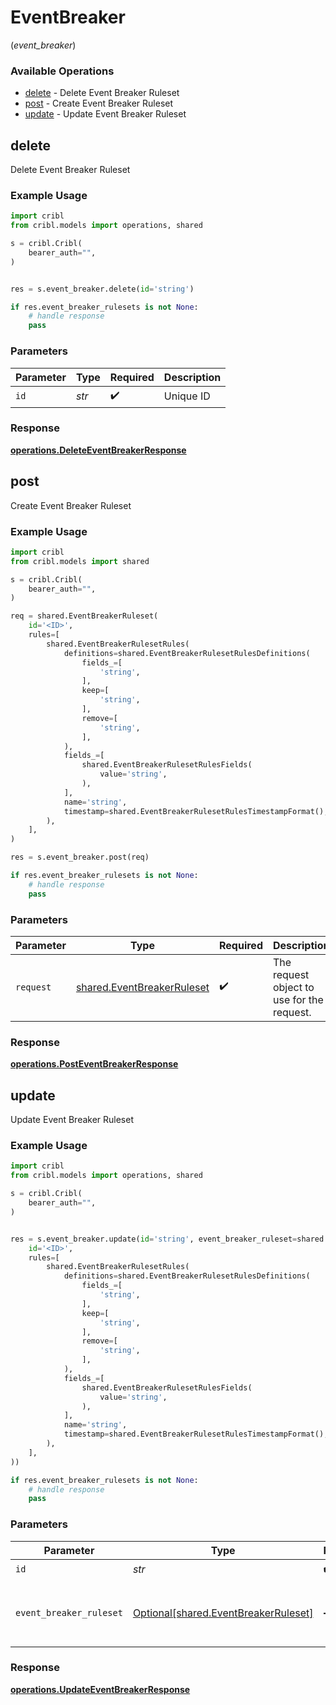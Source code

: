 # EventBreaker
(*event_breaker*)

### Available Operations

* [delete](#delete) - Delete Event Breaker Ruleset
* [post](#post) - Create Event Breaker Ruleset
* [update](#update) - Update Event Breaker Ruleset

## delete

Delete Event Breaker Ruleset

### Example Usage

```python
import cribl
from cribl.models import operations, shared

s = cribl.Cribl(
    bearer_auth="",
)


res = s.event_breaker.delete(id='string')

if res.event_breaker_rulesets is not None:
    # handle response
    pass
```

### Parameters

| Parameter          | Type               | Required           | Description        |
| ------------------ | ------------------ | ------------------ | ------------------ |
| `id`               | *str*              | :heavy_check_mark: | Unique ID          |


### Response

**[operations.DeleteEventBreakerResponse](../../models/operations/deleteeventbreakerresponse.md)**


## post

Create Event Breaker Ruleset

### Example Usage

```python
import cribl
from cribl.models import shared

s = cribl.Cribl(
    bearer_auth="",
)

req = shared.EventBreakerRuleset(
    id='<ID>',
    rules=[
        shared.EventBreakerRulesetRules(
            definitions=shared.EventBreakerRulesetRulesDefinitions(
                fields_=[
                    'string',
                ],
                keep=[
                    'string',
                ],
                remove=[
                    'string',
                ],
            ),
            fields_=[
                shared.EventBreakerRulesetRulesFields(
                    value='string',
                ),
            ],
            name='string',
            timestamp=shared.EventBreakerRulesetRulesTimestampFormat(),
        ),
    ],
)

res = s.event_breaker.post(req)

if res.event_breaker_rulesets is not None:
    # handle response
    pass
```

### Parameters

| Parameter                                                                | Type                                                                     | Required                                                                 | Description                                                              |
| ------------------------------------------------------------------------ | ------------------------------------------------------------------------ | ------------------------------------------------------------------------ | ------------------------------------------------------------------------ |
| `request`                                                                | [shared.EventBreakerRuleset](../../models/shared/eventbreakerruleset.md) | :heavy_check_mark:                                                       | The request object to use for the request.                               |


### Response

**[operations.PostEventBreakerResponse](../../models/operations/posteventbreakerresponse.md)**


## update

Update Event Breaker Ruleset

### Example Usage

```python
import cribl
from cribl.models import operations, shared

s = cribl.Cribl(
    bearer_auth="",
)


res = s.event_breaker.update(id='string', event_breaker_ruleset=shared.EventBreakerRuleset(
    id='<ID>',
    rules=[
        shared.EventBreakerRulesetRules(
            definitions=shared.EventBreakerRulesetRulesDefinitions(
                fields_=[
                    'string',
                ],
                keep=[
                    'string',
                ],
                remove=[
                    'string',
                ],
            ),
            fields_=[
                shared.EventBreakerRulesetRulesFields(
                    value='string',
                ),
            ],
            name='string',
            timestamp=shared.EventBreakerRulesetRulesTimestampFormat(),
        ),
    ],
))

if res.event_breaker_rulesets is not None:
    # handle response
    pass
```

### Parameters

| Parameter                                                                          | Type                                                                               | Required                                                                           | Description                                                                        |
| ---------------------------------------------------------------------------------- | ---------------------------------------------------------------------------------- | ---------------------------------------------------------------------------------- | ---------------------------------------------------------------------------------- |
| `id`                                                                               | *str*                                                                              | :heavy_check_mark:                                                                 | Unique ID                                                                          |
| `event_breaker_ruleset`                                                            | [Optional[shared.EventBreakerRuleset]](../../models/shared/eventbreakerruleset.md) | :heavy_minus_sign:                                                                 | Event Breaker Ruleset object to be updated                                         |


### Response

**[operations.UpdateEventBreakerResponse](../../models/operations/updateeventbreakerresponse.md)**

